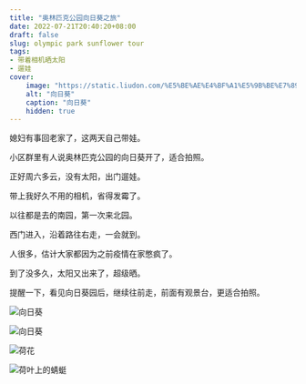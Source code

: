 ```yaml
---
title: "奥林匹克公园向日葵之旅"
date: 2022-07-21T20:40:20+08:00
draft: false
slug: olympic park sunflower tour
tags:
- 带着相机晒太阳
- 遛娃
cover:
    image: "https://static.liudon.com/%E5%BE%AE%E4%BF%A1%E5%9B%BE%E7%89%87_20220725183817.jpg"
    alt: "向日葵"
    caption: "向日葵"
    hidden: true
---
```


媳妇有事回老家了，这两天自己带娃。

小区群里有人说奥林匹克公园的向日葵开了，适合拍照。

正好周六多云，没有太阳，出门遛娃。

带上我好久不用的相机，省得发霉了。

以往都是去的南园，第一次来北园。

西门进入，沿着路往右走，一会就到。

人很多，估计大家都因为之前疫情在家憋疯了。

到了没多久，太阳又出来了，超级晒。

提醒一下，看见向日葵园后，继续往前走，前面有观景台，更适合拍照。

![向日葵](https://static.liudon.com/%E5%BE%AE%E4%BF%A1%E5%9B%BE%E7%89%87_20220725183817.jpg)

![向日葵](https://static.liudon.com/img/IMG_3492.JPG)

![荷花](https://static.liudon.com/img/IMG_3556.JPG)

![荷叶上的蜻蜓](https://static.liudon.com/img/IMG_3549.JPG)
